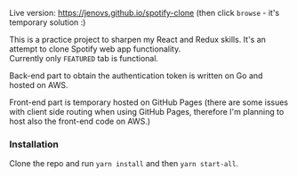 Live version: https://jenovs.github.io/spotify-clone (then click `browse` - it's temporary solution :)

This is a practice project to sharpen my React and Redux skills. It's an attempt to clone Spotify web app functionality.  
Currently only `FEATURED` tab is functional.  

Back-end part to obtain the authentication token is written on Go and hosted on AWS.  

Front-end part is temporary hosted on GitHub Pages (there are some issues with client side routing when using GitHub Pages, therefore I'm planning to host also the front-end code on AWS.)  

### Installation
Clone the repo and run `yarn install` and then `yarn start-all`.
